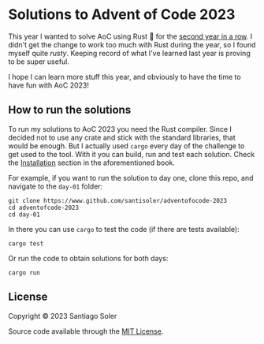 # Solutions to Advent of Code 2023

This year I wanted to solve AoC using Rust 🦀 for the [second year in
a row][aoc-2022]. I didn't get the change to work
too much with Rust during the year, so I found myself quite _rusty_.
Keeping record of what I've learned last year is proving to be super useful.

I hope I can learn more stuff this year, and obviously to have the time to have
fun with AoC 2023!


## How to run the solutions

To run my solutions to AoC 2023 you need the Rust compiler. Since I decided not
to use any crate and stick with the standard libraries, that would be enough.
But I actually used `cargo` every day of the challenge to get used to the tool.
With it you can build, run and test each solution.
Check the
[Installation](https://doc.rust-lang.org/book/ch01-01-installation.html)
section in the aforementioned book.

For example, if you want to run the solution to day one, clone this repo,
and navigate to the `day-01` folder:

```
git clone https://www.github.com/santisoler/adventofocode-2023
cd adventofcode-2023
cd day-01
```

In there you can use `cargo` to test the code (if there are tests available):

```
cargo test
```

Or run the code to obtain solutions for both days:

```
cargo run
```

## License

Copyright © 2023 Santiago Soler

Source code available through the [MIT License](LICENSE).


[aoc-2022]: https://github.com/santisoler/adventofcode-2022

